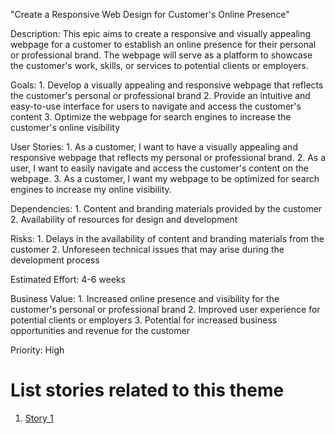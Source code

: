 "Create a Responsive Web Design for Customer's Online Presence"

Description: This epic aims to create a responsive and visually appealing webpage for a customer to establish an online presence for their personal or professional brand. The webpage will serve as a platform to showcase the customer's work, skills, or services to potential clients or employers.

Goals: 1. Develop a visually appealing and responsive webpage that reflects the customer's personal or professional brand
       2. Provide an intuitive and easy-to-use interface for users to navigate and access the customer's content
       3. Optimize the webpage for search engines to increase the customer's online visibility

User Stories: 1. As a customer, I want to have a visually appealing and responsive webpage that reflects my personal or professional brand.
              2. As a user, I want to easily navigate and access the customer's content on the webpage.
              3. As a customer, I want my webpage to be optimized for search engines to increase my online visibility.

Dependencies: 1. Content and branding materials provided by the customer
              2. Availability of resources for design and development

Risks: 1. Delays in the availability of content and branding materials from the customer
       2. Unforeseen technical issues that may arise during the development process

Estimated Effort: 4-6 weeks

Business Value: 1. Increased online presence and visibility for the customer's personal or professional brand
                2. Improved user experience for potential clients or employers
                3. Potential for increased business opportunities and revenue for the customer

Priority: High

# List stories related to this theme
1. [Story 1](../../../../../documentation/templates/theme/initiatives/epics/stories/story_template.md)
